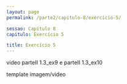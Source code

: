 ```yaml
---
layout: page
permalink: /parte2/capitulo-8/exercicio-5/

sessao: Capítulo 8
capitulo: Exercício 5

title: Exercício 5
---
```


video parteII 1.3_ex9 e parteII 1.3_ex10

template imagem/video
